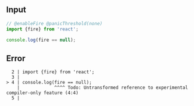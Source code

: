 
## Input

```javascript
// @enableFire @panicThreshold(none)
import {fire} from 'react';

console.log(fire == null);

```


## Error

```
  2 | import {fire} from 'react';
  3 |
> 4 | console.log(fire == null);
    |             ^^^^ Todo: Untransformed reference to experimental compiler-only feature (4:4)
  5 |
```
          
      